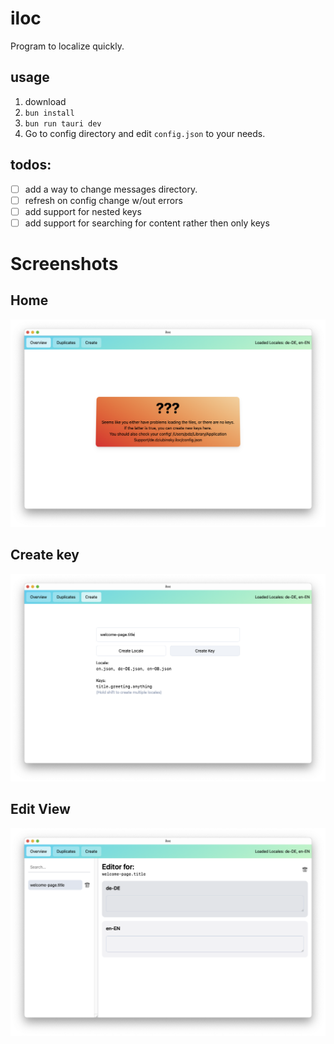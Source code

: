 # iloc

Program to localize quickly.

## usage

1. download
2. `bun install`
3. `bun run tauri dev`
4. Go to config directory and edit `config.json` to your needs.

## todos:

- [ ] add a way to change messages directory.
- [ ] refresh on config change w/out errors
- [ ] add support for nested keys
- [ ] add support for searching for content rather then only keys

# Screenshots

## Home
![home](./screenshots/home.png)

## Create key
![create key](./screenshots/create-key.png)

## Edit View
![edit view](./screenshots/edit-view.png)
